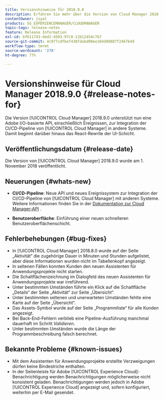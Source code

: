 ```yaml
---
title: Versionshinweise für 2018.9.0
description: Erfahren Sie mehr über die Version von Cloud Manager 2018.9.0.
contentOwner: jsyal
products: SG_EXPERIENCEMANAGER/CLOUDMANAGER
topic-tags: release-notes
feature: Release Information
exl-id: bf611743-ded2-4503-97c8-12b12454c7b7
source-git-commit: 4c977cdfbef438fdabd90ee104d98887f2467b49
workflow-type: tm+mt
source-wordcount: '278'
ht-degree: 77%

---
```


# Versionshinweise für Cloud Manager 2018.9.0 {#release-notes-for}

Die Version [!UICONTROL Cloud Manager] 2018.9.0 unterstützt nun eine Adobe I/O-basierte API, einschließlich Ereignissen, zur Integration der CI/CD-Pipeline von [!UICONTROL Cloud Manager] in andere Systeme. Damit beginnt darüber hinaus das React-Rewrite der UI-Schicht.

## Veröffentlichungsdatum {#release-date}

Die Version von [!UICONTROL Cloud Manager] 2018.9.0 wurde am 1. November 2018 veröffentlicht.

## Neuerungen {#whats-new}

* **CI/CD-Pipeline**: Neue API und neues Ereignissystem zur Integration der CI/CD-Pipeline von [!UICONTROL Cloud Manager] mit anderen Systeme. Weitere Informationen finden Sie in der [Dokumentation zur Cloud Manager-API](https://www.adobe.io/apis/experiencecloud/cloud-manager/docs.html) .

* **Benutzeroberfläche**: Einführung einer neuen schnelleren Benutzeroberflächenschicht.

## Fehlerbehebungen {#bug-fixes}

* In [!UICONTROL Cloud Manager] 2018.8.0 wurde auf der Seite „Aktivität“ die zugehörige Dauer in Minuten und Stunden aufgelistet, aber diese Informationen wurden nicht im Tabellenkopf angezeigt.
* In seltenen Fällen konnten Kunden den neuen Assistenten für Anwendungsprojekte nicht starten.
* Die Schaltflächenzeichnung im Dialogfeld des neuen Assistenten für Anwendungsprojekte war irreführend.
* Unter bestimmten Umständen führte ein Klick auf die Schaltfläche „Details“ der Seite „Aktivität“ zur Seite „Übersicht“.
* Unter bestimmten seltenen und unerwarteten Umständen fehlte eine Karte auf der Seite „Übersicht“.
* Das Assets-Symbol wurde auf der Seite „Programmliste“ für alle Kunden angezeigt.
* Bei Back-End-Fehlern verblieb eine Pipeline-Ausführung manchmal dauerhaft im Schritt *Validieren*.
* Unter bestimmten Umständen wurde die Länge der Programmbeschreibung falsch berechnet.

## Bekannte Probleme {#known-issues}

* Mit dem Assistenten für Anwendungsprojekte erstellte Verzweigungen dürfen keine Bindestriche enthalten.
* In der Seitenleiste für Adobe [!UICONTROL Experience Cloud]-Benachrichtigung werden Benachrichtigungen möglicherweise nicht konsistent geladen. Benachrichtigungen werden jedoch in Adobe [!UICONTROL Experience Cloud] angezeigt und, sofern konfiguriert, weiterhin per E-Mail gesendet.
